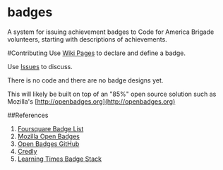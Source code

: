 badges
==============

A system for issuing achievement badges to Code for America Brigade volunteers, starting with descriptions of achievements.

#Contributing
Use [Wiki Pages](https://github.com/c4hrva/badges/wiki) to declare and define a badge.

Use [Issues](https://github.com/c4hrva/badges/issues) to discuss.

There is no code and there are no badge designs yet.

This will likely be built on top of an "85%" open source solution such as Mozilla's [http://openbadges.org](http://openbadges.org)

##References
1. [Foursquare Badge List](http://www.4squarebadges.com/foursquare-badge-list/)
2. [Mozilla Open Badges](http://openbadges.org)
3. [Open Badges GitHub](https://github.com/mozilla/openbadges/)
4. [Credly](http://credly.com)
5. [Learning Times Badge Stack](http://www.learningtimes.com/what-we-do/badges/)
